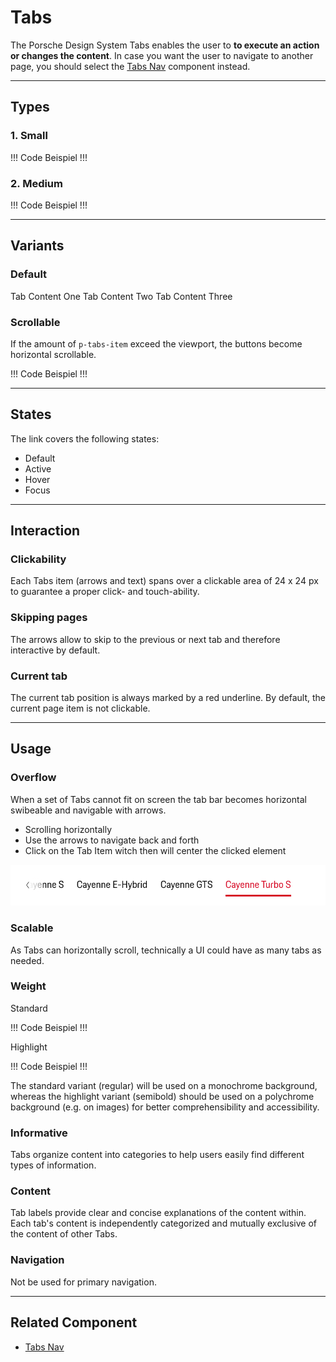 # Tabs

The Porsche Design System Tabs enables the user to **to execute an action or changes the content**. 
In case you want the user to navigate to another page, you should select the [Tabs Nav](#/components/tabs-nav) component instead.

---

## Types

### 1. Small

!!! Code Beispiel !!!


### 2. Medium

!!! Code Beispiel !!!


---

## Variants

### Default

<p-tabs size="small">
  <p-tabs-item label="Item One" selected="">Tab Content One</p-tabs-item>
  <p-tabs-item label="Item Two">Tab Content Two</p-tabs-item>
  <p-tabs-item label="Item Three">Tab Content Three</p-tabs-item>
</p-tabs>


### Scrollable

If the amount of `p-tabs-item` exceed the viewport, the buttons become horizontal scrollable.

!!! Code Beispiel !!!




---

## States

The link covers the following states:

* Default
* Active
* Hover
* Focus

---

## Interaction

### Clickability

Each Tabs item (arrows and text) spans over a clickable area of 24 x 24 px to guarantee a proper click- and touch-ability.

### Skipping pages

The arrows allow to skip to the previous or next tab and therefore interactive by default. 

### Current tab

The current tab position is always marked by a red underline. By default, the current page item is not clickable.

---

## Usage

### Overflow

When a set of Tabs cannot fit on screen the tab bar becomes horizontal swibeable and navigable with arrows.

- Scrolling horizontally
- Use the arrows to navigate back and forth
- Click on the Tab Item witch then will center the clicked element

![Possible overflow](./assets/tab-overflow.png)

### Scalable

As Tabs can horizontally scroll, technically a UI could have as many tabs as needed.

### Weight

Standard

!!! Code Beispiel !!!

Highlight

!!! Code Beispiel !!!

The standard variant (regular) will be used on a monochrome background, whereas the highlight variant (semibold) should be 
used on a polychrome background (e.g. on images) for better comprehensibility and accessibility.

### Informative

Tabs organize content into categories to help users easily find different types of information.

### Content

Tab labels provide clear and concise explanations of the content within. Each tab's content is independently categorized and mutually exclusive of the content of other Tabs.

### Navigation

Not be used for primary navigation.


---

## Related Component
* [Tabs Nav](#/components/tabs-nav)
